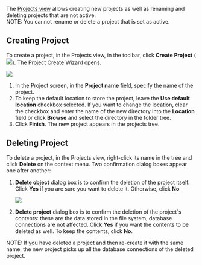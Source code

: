 The [Projects view](https://github.com/dbeaver/dbeaver/wiki/Projects-View) allows creating new projects as well as renaming and deleting projects that are not active.  
NOTE: You cannot rename or delete a project that is set as active. 

## Creating Project
To create a project, in the Projects view, in the toolbar, click **Create Project** (![](images/ug/Create-project-icon.png)). The Project Create Wizard opens.

![](images/ug/Create-project-wizard.png)

1. In the Project screen, in the **Project name** field, specify the name of the project.
2. To keep the default location to store the project, leave the **Use default location** checkbox selected. If you want to change the location, clear the checkbox and enter the name of the new directory into the **Location** field or click **Browse** and select the directory in the folder tree. 
3. Click **Finish**. The new project appears in the projects tree.

## Deleting Project
To delete a project, in the Projects view, right-click its name in the tree and click **Delete** on the context menu. Two confirmation dialog boxes appear one after another:
1. **Delete object** dialog box is to confirm the deletion of the project itself. Click **Yes** if you are sure you want to delete it. Otherwise, click **No**.

   ![](images/ug/Delete-object-dialog.png)

2. **Delete project** dialog box is to confirm the deletion of the project`s contents: these are the data stored in the file system, database connections are not affected. Click **Yes** if you want the contents to be deleted as well. To keep the contents, click **No**.

NOTE: If you have deleted a project and then re-create it with the same name, the new project picks up all the database connections of the deleted project.
